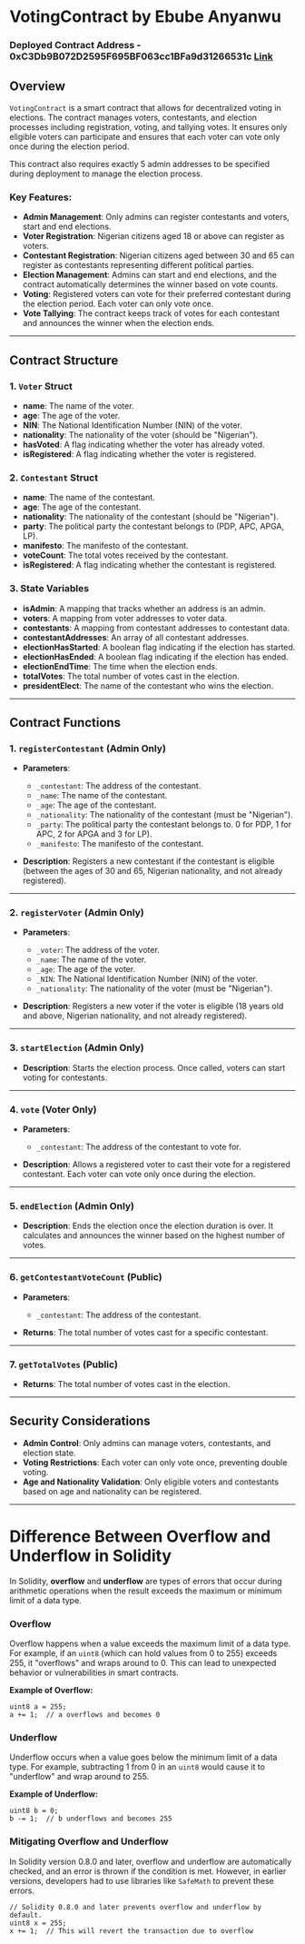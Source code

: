 # VotingContract by Ebube Anyanwu
### Deployed Contract Address - 0xC3Db9B072D2595F695BF063cc1BFa9d31266531c [Link](https://sepolia-explorer.metisdevops.link/address/0xC3Db9B072D2595F695BF063cc1BFa9d31266531c?tab=contract_code)

## Overview

`VotingContract` is a smart contract that allows for decentralized voting in elections. The contract manages voters, contestants, and election processes including registration, voting, and tallying votes. It ensures only eligible voters can participate and ensures that each voter can vote only once during the election period.

This contract also requires exactly 5 admin addresses to be specified during deployment to manage the election process.

### Key Features:
- **Admin Management**: Only admins can register contestants and voters, start and end elections.
- **Voter Registration**: Nigerian citizens aged 18 or above can register as voters.
- **Contestant Registration**: Nigerian citizens aged between 30 and 65 can register as contestants representing different political parties.
- **Election Management**: Admins can start and end elections, and the contract automatically determines the winner based on vote counts.
- **Voting**: Registered voters can vote for their preferred contestant during the election period. Each voter can only vote once.
- **Vote Tallying**: The contract keeps track of votes for each contestant and announces the winner when the election ends.

---

## Contract Structure

### 1. `Voter` Struct
- **name**: The name of the voter.
- **age**: The age of the voter.
- **NIN**: The National Identification Number (NIN) of the voter.
- **nationality**: The nationality of the voter (should be "Nigerian").
- **hasVoted**: A flag indicating whether the voter has already voted.
- **isRegistered**: A flag indicating whether the voter is registered.

### 2. `Contestant` Struct
- **name**: The name of the contestant.
- **age**: The age of the contestant.
- **nationality**: The nationality of the contestant (should be "Nigerian").
- **party**: The political party the contestant belongs to (PDP, APC, APGA, LP).
- **manifesto**: The manifesto of the contestant.
- **voteCount**: The total votes received by the contestant.
- **isRegistered**: A flag indicating whether the contestant is registered.

### 3. State Variables
- **isAdmin**: A mapping that tracks whether an address is an admin.
- **voters**: A mapping from voter addresses to voter data.
- **contestants**: A mapping from contestant addresses to contestant data.
- **contestantAddresses**: An array of all contestant addresses.
- **electionHasStarted**: A boolean flag indicating if the election has started.
- **electionHasEnded**: A boolean flag indicating if the election has ended.
- **electionEndTime**: The time when the election ends.
- **totalVotes**: The total number of votes cast in the election.
- **presidentElect**: The name of the contestant who wins the election.

---

## Contract Functions

### 1. `registerContestant` (Admin Only)
- **Parameters**:
  - `_contestant`: The address of the contestant.
  - `_name`: The name of the contestant.
  - `_age`: The age of the contestant.
  - `_nationality`: The nationality of the contestant (must be "Nigerian").
  - `_party`: The political party the contestant belongs to. 0 for PDP, 1 for APC, 2 for APGA and 3 for LP).
  - `_manifesto`: The manifesto of the contestant.
  
- **Description**: Registers a new contestant if the contestant is eligible (between the ages of 30 and 65, Nigerian nationality, and not already registered).

---

### 2. `registerVoter` (Admin Only)
- **Parameters**:
  - `_voter`: The address of the voter.
  - `_name`: The name of the voter.
  - `_age`: The age of the voter.
  - `_NIN`: The National Identification Number (NIN) of the voter.
  - `_nationality`: The nationality of the voter (must be "Nigerian").

- **Description**: Registers a new voter if the voter is eligible (18 years old and above, Nigerian nationality, and not already registered).

---

### 3. `startElection` (Admin Only)
- **Description**: Starts the election process. Once called, voters can start voting for contestants.

---

### 4. `vote` (Voter Only)
- **Parameters**:
  - `_contestant`: The address of the contestant to vote for.
  
- **Description**: Allows a registered voter to cast their vote for a registered contestant. Each voter can vote only once during the election.

---

### 5. `endElection` (Admin Only)
- **Description**: Ends the election once the election duration is over. It calculates and announces the winner based on the highest number of votes.

---

### 6. `getContestantVoteCount` (Public)
- **Parameters**:
  - `_contestant`: The address of the contestant.
  
- **Returns**: The total number of votes cast for a specific contestant.

---

### 7. `getTotalVotes` (Public)
- **Returns**: The total number of votes cast in the election.

---

## Security Considerations

- **Admin Control**: Only admins can manage voters, contestants, and election state.
- **Voting Restrictions**: Each voter can only vote once, preventing double voting.
- **Age and Nationality Validation**: Only eligible voters and contestants based on age and nationality can be registered.

---

# Difference Between Overflow and Underflow in Solidity

In Solidity, **overflow** and **underflow** are types of errors that occur during arithmetic operations when the result exceeds the maximum or minimum limit of a data type.

### Overflow
Overflow happens when a value exceeds the maximum limit of a data type. For example, if an `uint8` (which can hold values from 0 to 255) exceeds 255, it "overflows" and wraps around to 0. This can lead to unexpected behavior or vulnerabilities in smart contracts.

**Example of Overflow:**
```solidity
uint8 a = 255;
a += 1;  // a overflows and becomes 0
```

### Underflow
Underflow occurs when a value goes below the minimum limit of a data type. For example, subtracting 1 from 0 in an `uint8` would cause it to "underflow" and wrap around to 255.

**Example of Underflow:**
```solidity
uint8 b = 0;
b -= 1;  // b underflows and becomes 255
```

### Mitigating Overflow and Underflow
In Solidity version 0.8.0 and later, overflow and underflow are automatically checked, and an error is thrown if the condition is met. However, in earlier versions, developers had to use libraries like `SafeMath` to prevent these errors.

```solidity
// Solidity 0.8.0 and later prevents overflow and underflow by default.
uint8 x = 255;
x += 1;  // This will revert the transaction due to overflow
```